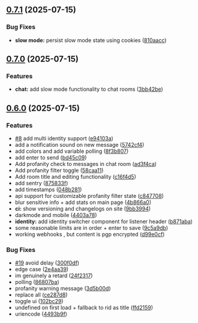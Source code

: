 ## [0.7.1](https://github.com/pilanop/sma/compare/v0.7.0...v0.7.1) (2025-07-15)

### Bug Fixes

- **slow mode:** persist slow mode state using cookies ([810aacc](https://github.com/pilanop/sma/commit/810aaccb5d8af6fc885a5c4ad544b9df9e897f39))

## [0.7.0](https://github.com/pilanop/sma/compare/v0.6.0...v0.7.0) (2025-07-15)

### Features

- **chat:** add slow mode functionality to chat rooms ([3bb42be](https://github.com/pilanop/sma/commit/3bb42bee8fa7a48e5f2064758f5f6f315bafd438))

## [0.6.0](https://github.com/pilanop/sma/compare/8f3b807adcdb79d1eba1d6e650db68e93e746d3a...v0.6.0) (2025-07-15)

### Features

- [#8](https://github.com/pilanop/sma/issues/8) add multi identity support ([e94103a](https://github.com/pilanop/sma/commit/e94103a36e703b3efafcecd6994217413f7781c6))
- add a notification sound on new message ([5742cf4](https://github.com/pilanop/sma/commit/5742cf482da514b2118cbb3ef17580763a5c1761))
- add colors and add variable polling ([8f3b807](https://github.com/pilanop/sma/commit/8f3b807adcdb79d1eba1d6e650db68e93e746d3a))
- add enter to send ([bd45c09](https://github.com/pilanop/sma/commit/bd45c094d2771ffbf8af270c24aacb2aea9baeed))
- Add profanity check to messages in chat room ([ad3f4ca](https://github.com/pilanop/sma/commit/ad3f4cab73b0955f1ed5f2aecb4c544bd0159179))
- Add profanity filter toggle ([58caa11](https://github.com/pilanop/sma/commit/58caa1121c23851e37dc660edbd6704bd6b49401))
- Add room title and editing functionality ([c16f4d5](https://github.com/pilanop/sma/commit/c16f4d5fab234daad82da3d4725fa4df27c5e192))
- add sentry ([875833f](https://github.com/pilanop/sma/commit/875833f404827f947cbdf13f167de35d9910fe13))
- add timestamps ([048b281](https://github.com/pilanop/sma/commit/048b2817540e5457103c96c8b283a562d46759a8))
- api support for customizable profanity filter state ([c847708](https://github.com/pilanop/sma/commit/c84770898392fa7a484d65c28eebadf812e5c2f5))
- blur sensitive info + add stats on main page ([4b866a0](https://github.com/pilanop/sma/commit/4b866a0744ce75f7a0344f5055551ffc5751fc00))
- **ci:** show versioning and changelogs on site ([9bb3994](https://github.com/pilanop/sma/commit/9bb3994496760ab86e62cda53ae8dd68943485d9))
- darkmode and mobile ([4403a78](https://github.com/pilanop/sma/commit/4403a78e748f8ba61b433dca5676474e32652ed7))
- **identity:** add identity switcher component for listener header ([b871aba](https://github.com/pilanop/sma/commit/b871abac7727b83d148c7f1e4f8dd0288e69e642))
- some reasonable limits are in order + enter to save ([9c5a9db](https://github.com/pilanop/sma/commit/9c5a9db83eba8cb3cc18f92f849460e619689cb9))
- working webhooks , but content is pgp encrypted ([d99e0cf](https://github.com/pilanop/sma/commit/d99e0cf941806b2ff68ffb1708dd9de30de8238f))

### Bug Fixes

- [#19](https://github.com/pilanop/sma/issues/19) avoid delay ([300f0df](https://github.com/pilanop/sma/commit/300f0df6f17ae3f8cf2a27940b9a339846a2ae74))
- edge case ([2e4aa39](https://github.com/pilanop/sma/commit/2e4aa397e51975e75d7e315b26a8cfdd5a78f076))
- im genuinely a retard ([24f2317](https://github.com/pilanop/sma/commit/24f2317b9ace46b606f4082a2ebc9e35d8e40a74))
- polling ([86807ba](https://github.com/pilanop/sma/commit/86807ba9e64ded2c2cf05b034aa40910bff63dd9))
- profanity warning message ([3d5b00d](https://github.com/pilanop/sma/commit/3d5b00d45511ed1cd059f7994ea93817f102ca6c))
- replace all ([ce287d8](https://github.com/pilanop/sma/commit/ce287d8c85751bacd9ff165b33bab1c090e3723e))
- toggle ui ([102bc29](https://github.com/pilanop/sma/commit/102bc2917b522807b993ada7cf477a9bb455bcdb))
- undefined on first load + fallback to rid as title ([ffd2159](https://github.com/pilanop/sma/commit/ffd2159f32735b11f6fb4e898e972d1bb44552c4))
- uriencode ([4493b9f](https://github.com/pilanop/sma/commit/4493b9fdb99f9e24b3875b74e6a26f5dd99193ef))

